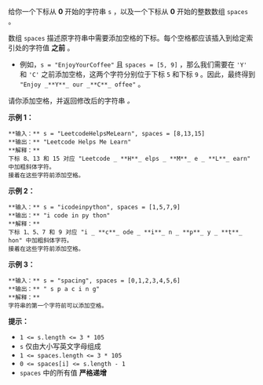 给你一个下标从 **0** 开始的字符串 `s` ，以及一个下标从 **0** 开始的整数数组 `spaces` 。

数组 `spaces` 描述原字符串中需要添加空格的下标。每个空格都应该插入到给定索引处的字符值 **之前** 。

  * 例如，`s = "EnjoyYourCoffee"` 且 `spaces = [5, 9]` ，那么我们需要在 `'Y'` 和 `'C'` 之前添加空格，这两个字符分别位于下标 `5` 和下标 `9` 。因此，最终得到 `"Enjoy _**Y**_ our _**C**_ offee"` 。

请你添加空格，并返回修改后的字符串 _。_



**示例 1：**

    
    
    **输入：** s = "LeetcodeHelpsMeLearn", spaces = [8,13,15]
    **输出：** "Leetcode Helps Me Learn"
    **解释：**
    下标 8、13 和 15 对应 "Leetcode _ **H**_ elps _ **M**_ e _ **L**_ earn" 中加粗斜体字符。
    接着在这些字符前添加空格。
    

**示例 2：**

    
    
    **输入：** s = "icodeinpython", spaces = [1,5,7,9]
    **输出：** "i code in py thon"
    **解释：**
    下标 1、5、7 和 9 对应 "i _ **c**_ ode _ **i**_ n _ **p**_ y _ **t**_ hon" 中加粗斜体字符。
    接着在这些字符前添加空格。
    

**示例 3：**

    
    
    **输入：** s = "spacing", spaces = [0,1,2,3,4,5,6]
    **输出：** " s p a c i n g"
    **解释：**
    字符串的第一个字符前可以添加空格。
    



**提示：**

  * `1 <= s.length <= 3 * 105`
  * `s` 仅由大小写英文字母组成
  * `1 <= spaces.length <= 3 * 105`
  * `0 <= spaces[i] <= s.length - 1`
  * `spaces` 中的所有值 **严格递增**


